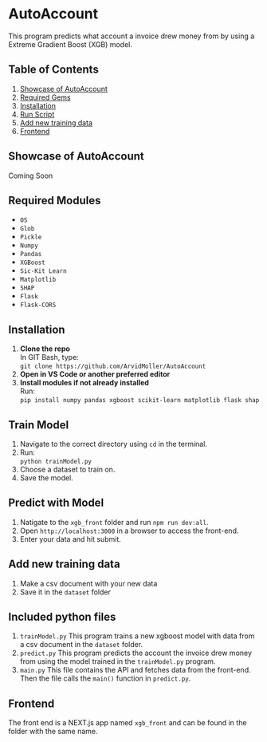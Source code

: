 # AutoAccount
This program predicts what account a invoice drew money from by using a Extreme Gradient Boost (XGB) model. 

## Table of Contents
1. [Showcase of AutoAccount](#showcase-of-autoaccount)
2. [Required Gems](#required-gems)  
3. [Installation](#installation)  
4. [Run Script](#run-script)  
5. [Add new training data](#add-new-training-data)
6. [Frontend](#frontend)

## Showcase of AutoAccount
Coming Soon

## Required Modules
- `OS`
- `Glob`
- `Pickle`
- `Numpy`
- `Pandas`
- `XGBoost`
- `Sic-Kit Learn`
- `Matplotlib`
- `SHAP`
- `Flask`
- `Flask-CORS`


## Installation
1. **Clone the repo**  
   In GIT Bash, type:  
   `git clone https://github.com/ArvidMoller/AutoAccount`
2. **Open in VS Code or another preferred editor**
3. **Install modules if not already installed**  
   Run:  
   `pip install numpy pandas xgboost scikit-learn matplotlib flask shap`

## Train Model
1. Navigate to the correct directory using `cd` in the terminal.
2. Run:  
   `python trainModel.py`
3. Choose a dataset to train on.
4. Save the model.

## Predict with Model
1. Natigate to the `xgb_front` folder and run `npm run dev:all`.
2. Open `http://localhost:3000` in a browser to access the front-end.
3. Enter your data and hit submit.

## Add new training data
1. Make a csv document with your new data
2. Save it in the `dataset` folder

## Included python files
1. `trainModel.py`
   This program trains a new xgboost model with data from a csv document in the `dataset` folder.
2. `predict.py`
   This program predicts the account the invoice drew money from using the model trained in the `trainModel.py` program.
3. `main.py`
   This file contains the API and fetches data from the front-end. Then the file calls the `main()` function in `predict.py`. 

## Frontend
The front end is a NEXT.js app named `xgb_front` and can be found in the folder with the same name.
